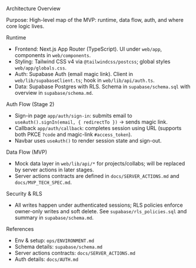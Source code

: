 Architecture Overview

Purpose: High-level map of the MVP: runtime, data flow, auth, and where core logic lives.

Runtime
- Frontend: Next.js App Router (TypeScript). UI under `web/app`, components in `web/components`.
- Styling: Tailwind CSS v4 via `@tailwindcss/postcss`; global styles `web/app/globals.css`.
- Auth: Supabase Auth (email magic link). Client in `web/lib/supabaseClient.ts`; hook in `web/lib/api/auth.ts`.
- Data: Supabase Postgres with RLS. Schema in `supabase/schema.sql` with overview in `supabase/schema.md`.

Auth Flow (Stage 2)
- Sign-in page `app/auth/sign-in`: submits email to `useAuth().signIn(email, { redirectTo })` → sends magic link.
- Callback `app/auth/callback`: completes session using URL (supports both PKCE `?code` and magic-link `#access_token`).
- Navbar uses `useAuth()` to render session state and sign-out.

Data Flow (MVP)
- Mock data layer in `web/lib/api/*` for projects/collabs; will be replaced by server actions in later stages.
- Server actions contracts are defined in `docs/SERVER_ACTIONS.md` and `docs/MVP_TECH_SPEC.md`.

Security & RLS
- All writes happen under authenticated sessions; RLS policies enforce owner-only writes and soft delete. See `supabase/rls_policies.sql` and summary in `supabase/schema.md`.

References
- Env & setup: `ops/ENVIRONMENT.md`
- Schema details: `supabase/schema.md`
- Server actions contracts: `docs/SERVER_ACTIONS.md`
- Auth details: `docs/AUTH.md`

